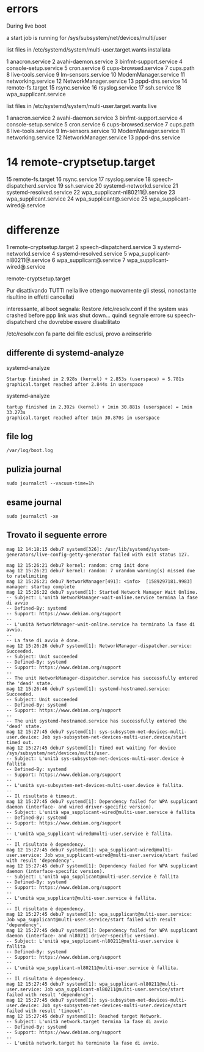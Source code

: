 # errors

During live boot

a start job is running for /sys/subsystem/net/devices/multi/user 

list files in /etc/systemd/system/multi-user.target.wants installata

1  anacron.service
2  avahi-daemon.service
3  binfmt-support.service
4  console-setup.service
5  cron.service
6  cups-browsed.service
7  cups.path
8  live-tools.service
9  lm-sensors.service
10 ModemManager.service
11 networking.service
12 NetworkManager.service
13 pppd-dns.service
14 remote-fs.target
15 rsync.service
16 rsyslog.service
17 ssh.service
18 wpa_supplicant.service

list files in /etc/systemd/system/multi-user.target.wants live 

1  anacron.service
2  avahi-daemon.service
3  binfmt-support.service
4  console-setup.service
5  cron.service
6  cups-browsed.service
7  cups.path
8  live-tools.service
9  lm-sensors.service
10 ModemManager.service
11 networking.service
12 NetworkManager.service
13 pppd-dns.service
# 14 remote-cryptsetup.target
15 remote-fs.target
16 rsync.service
17 rsyslog.service
18 speech-dispatcherd.service
19 ssh.service
20 systemd-networkd.service
21 systemd-resolved.service
22 wpa_supplicant-nl80211@.service
23 wpa_supplicant.service
24 wpa_supplicant@.service
25 wpa_supplicant-wired@.service

# differenze
1 remote-cryptsetup.target
2 speech-dispatcherd.service
3 systemd-networkd.service
4 systemd-resolved.service
5 wpa_supplicant-nl80211@.service
6 wpa_supplicant@.service
7 wpa_supplicant-wired@.service

remote-cryptsetup.target

Pur disattivando TUTTI nella live ottengo nuovamente gli stessi,
nonostante risultino in effetti cancellati

interessante, al boot segnala: Restore /etc/resolv.conf if the system was crashed before ppp link was shut down...
quindi segnale errore su speech-dispatcherd che dovrebbe essere disabilitato

/etc/resolv.con fa parte dei file esclusi, provo a reinserirlo

## differente di systemd-analyze

systemd-analyze
```
Startup finished in 2.928s (kernel) + 2.853s (userspace) = 5.781s 
graphical.target reached after 2.844s in userspace
```

systemd-analyze
```
tartup finished in 2.392s (kernel) + 1min 30.881s (userspace) = 1min 33.273s 
graphical.target reached after 1min 30.870s in userspace
```

## file log
```
/var/log/boot.log
```

## pulizia journal
```
sudo journalctl --vacuum-time=1h
```

## esame journal
```
sudo journalctl -xe 
```

## Trovato il seguente errore
```
mag 12 14:18:15 debu7 systemd[326]: /usr/lib/systemd/system-generators/live-config-getty-generator failed with exit status 127.
```


```log
mag 12 15:26:21 debu7 kernel: random: crng init done
mag 12 15:26:21 debu7 kernel: random: 7 urandom warning(s) missed due to ratelimiting
mag 12 15:26:21 debu7 NetworkManager[491]: <info>  [1589297181.9983] manager: startup complete
mag 12 15:26:22 debu7 systemd[1]: Started Network Manager Wait Online.
-- Subject: L'unità NetworkManager-wait-online.service termina la fase di avvio
-- Defined-By: systemd
-- Support: https://www.debian.org/support
-- 
-- L'unità NetworkManager-wait-online.service ha terminato la fase di avvio.
-- 
-- La fase di avvio è done.
mag 12 15:26:26 debu7 systemd[1]: NetworkManager-dispatcher.service: Succeeded.
-- Subject: Unit succeeded
-- Defined-By: systemd
-- Support: https://www.debian.org/support
-- 
-- The unit NetworkManager-dispatcher.service has successfully entered the 'dead' state.
mag 12 15:26:46 debu7 systemd[1]: systemd-hostnamed.service: Succeeded.
-- Subject: Unit succeeded
-- Defined-By: systemd
-- Support: https://www.debian.org/support
-- 
-- The unit systemd-hostnamed.service has successfully entered the 'dead' state.
mag 12 15:27:45 debu7 systemd[1]: sys-subsystem-net-devices-multi-user.device: Job sys-subsystem-net-devices-multi-user.device/start timed out.
mag 12 15:27:45 debu7 systemd[1]: Timed out waiting for device /sys/subsystem/net/devices/multi/user.
-- Subject: L'unità sys-subsystem-net-devices-multi-user.device è fallita
-- Defined-By: systemd
-- Support: https://www.debian.org/support
-- 
-- L'unità sys-subsystem-net-devices-multi-user.device è fallita.
-- 
-- Il risultato è timeout.
mag 12 15:27:45 debu7 systemd[1]: Dependency failed for WPA supplicant daemon (interface- and wired driver-specific version).
-- Subject: L'unità wpa_supplicant-wired@multi-user.service è fallita
-- Defined-By: systemd
-- Support: https://www.debian.org/support
-- 
-- L'unità wpa_supplicant-wired@multi-user.service è fallita.
-- 
-- Il risultato è dependency.
mag 12 15:27:45 debu7 systemd[1]: wpa_supplicant-wired@multi-user.service: Job wpa_supplicant-wired@multi-user.service/start failed with result 'dependency'.
mag 12 15:27:45 debu7 systemd[1]: Dependency failed for WPA supplicant daemon (interface-specific version).
-- Subject: L'unità wpa_supplicant@multi-user.service è fallita
-- Defined-By: systemd
-- Support: https://www.debian.org/support
-- 
-- L'unità wpa_supplicant@multi-user.service è fallita.
-- 
-- Il risultato è dependency.
mag 12 15:27:45 debu7 systemd[1]: wpa_supplicant@multi-user.service: Job wpa_supplicant@multi-user.service/start failed with result 'dependency'.
mag 12 15:27:45 debu7 systemd[1]: Dependency failed for WPA supplicant daemon (interface- and nl80211 driver-specific version).
-- Subject: L'unità wpa_supplicant-nl80211@multi-user.service è fallita
-- Defined-By: systemd
-- Support: https://www.debian.org/support
-- 
-- L'unità wpa_supplicant-nl80211@multi-user.service è fallita.
-- 
-- Il risultato è dependency.
mag 12 15:27:45 debu7 systemd[1]: wpa_supplicant-nl80211@multi-user.service: Job wpa_supplicant-nl80211@multi-user.service/start failed with result 'dependency'.
mag 12 15:27:45 debu7 systemd[1]: sys-subsystem-net-devices-multi-user.device: Job sys-subsystem-net-devices-multi-user.device/start failed with result 'timeout'.
mag 12 15:27:45 debu7 systemd[1]: Reached target Network.
-- Subject: L'unità network.target termina la fase di avvio
-- Defined-By: systemd
-- Support: https://www.debian.org/support
-- 
-- L'unità network.target ha terminato la fase di avvio.
```

